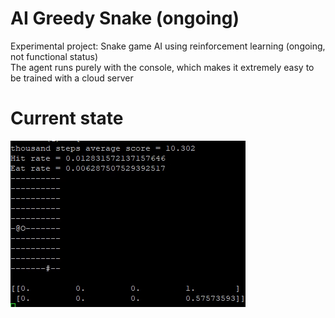 # AI Greedy Snake (ongoing)
Experimental project: Snake game AI using reinforcement learning (ongoing, not functional status)\
The agent runs purely with the console, which makes it extremely easy to be trained with a cloud server

# Current state
![](https://github.com/zysoong/ai-greedy-snake/blob/master/images/example_ddqn_reduced.gif?raw=true)
